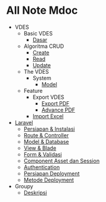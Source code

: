 # All Note Mdoc
* VDES
  * Basic VDES
    * [Dasar](pages/vdes/0%20Dasar%20VDES/Dasar.md)
  * Algoritma CRUD
    * [Create](pages/vdes/1%20Algoritma%20CRUD/0%20Create.md)
    * [Read](pages/vdes/1%20Algoritma%20CRUD/1%20Read.md)
    * [Update](pages/vdes/1%20Algoritma%20CRUD/2%20Update.md)
  * The VDES
    * System
      * [Model](pages/vdes/2%20The%20VDES/System/Model.md)
  * Feature
    * Export VDES
      * [Export PDF](pages/vdes/3%20Feature/Export%20PDF/Export%20PDF.md)
      * [Advance PDF](pages/vdes/3%20Feature/Export%20PDF/Advance%20PDF.md)
    * [Import Excel](pages/vdes/3%20Feature/Import%20Excel%20as%20Data.md)
* [Laravel](pages/laravel/TUTORIAL_LARAVEL_8_INDEX.md)
  * [Persiapan & Instalasi](pages/laravel/TUTORIAL_LARAVEL_8_BAGIAN1.md)
  * [Route & Controller](pages/laravel/TUTORIAL_LARAVEL_8_BAGIAN2.md)
  * [Model & Database](pages/laravel/TUTORIAL_LARAVEL_8_BAGIAN3.md)
  * [View & Blade](pages/laravel/TUTORIAL_LARAVEL_8_BAGIAN4A.md)
  * [Form & Validasi](pages/laravel/TUTORIAL_LARAVEL_8_BAGIAN4B.md)
  * [Component Asset dan Session](pages/laravel/TUTORIAL_LARAVEL_8_BAGIAN4C.md)
  * [Authentication](pages/laravel/TUTORIAL_LARAVEL_8_BAGIAN5.md)
  * [Persiapan Deployment](pages/laravel/TUTORIAL_LARAVEL_8_BAGIAN6A.md)
  * [Metode Deployment](pages/laravel/TUTORIAL_LARAVEL_8_BAGIAN6B.md)
* Groupy
  * [Deskripsi](pages/groupy/Penjelasan%20Aplikasi.md)